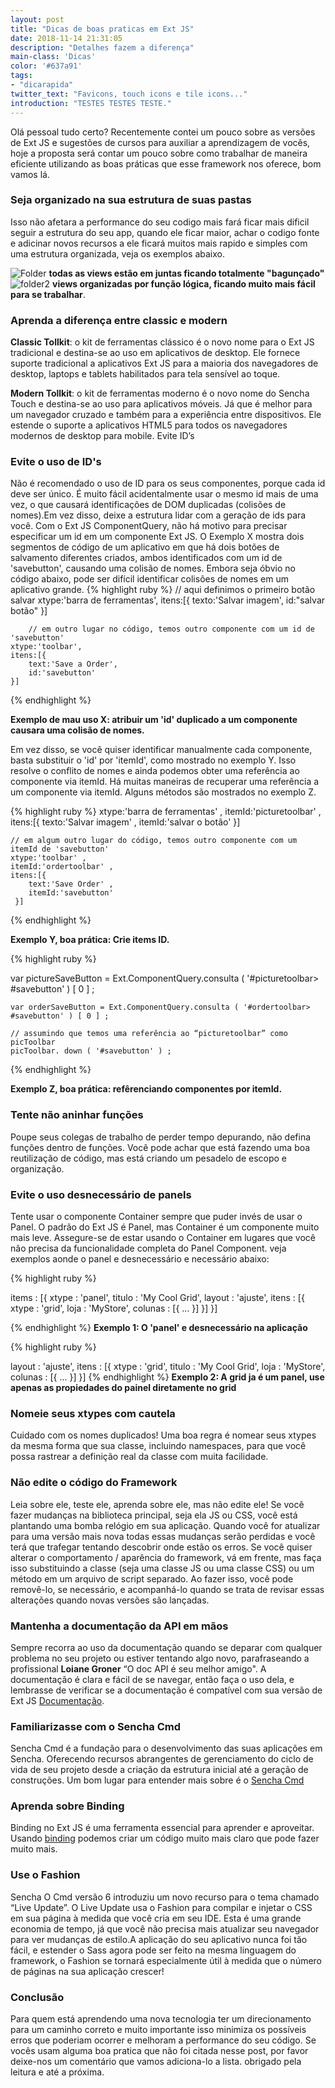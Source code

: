 ```yaml
---
layout: post
title: "Dicas de boas praticas em Ext JS"
date: 2018-11-14 21:31:05
description: "Detalhes fazem a diferença"
main-class: 'Dicas'
color: '#637a91'
tags:
- "dicarapida"
twitter_text: "Favicons, touch icons e tile icons..."
introduction: "TESTES TESTES TESTE."
---
```


Olá pessoal tudo certo?
Recentemente contei um pouco sobre as versões de Ext JS e sugestões de cursos para auxiliar a aprendizagem de vocês, hoje a proposta será contar um pouco sobre como trabalhar de maneira eficiente utilizando as boas práticas que esse framework nos oferece, bom vamos lá.

### Seja organizado na sua estrutura de suas pastas 

Isso não afetara a performance do seu codigo mais fará ficar mais dificil seguir a estrutura do seu app, quando ele ficar maior, achar o codigo fonte e adicinar novos recursos a ele ficará muitos mais rapido e simples com uma estrutura organizada, veja os exemplos abaixo.

![Folder](https://cdn.sencha.com/img/20130702-top-10-ext/top-10-ext-01.png)
**todas as views estão em juntas ficando totalmente "bagunçado"**
![folder2](https://cdn.sencha.com/img/20130702-top-10-ext/top-10-ext-02.png)
**views organizadas por função lógica, ficando muito mais fácil para se trabalhar**.

### Aprenda a diferença entre classic e modern 

**Classic Tollkit**: o kit de ferramentas clássico é o novo nome para o Ext JS tradicional e destina-se ao uso em aplicativos de desktop. Ele fornece suporte tradicional a aplicativos Ext JS para a maioria dos navegadores de desktop, laptops e tablets habilitados para tela sensível ao toque.

**Modern Tollkit**: o kit de ferramentas moderno é o novo nome do Sencha Touch e destina-se ao uso para aplicativos móveis. Já que é melhor para um navegador cruzado e também para a experiência entre dispositivos. Ele estende o suporte a aplicativos HTML5 para todos os navegadores modernos de desktop para mobile. Evite ID’s 

### Evite o uso de ID's

Não é recomendado o uso de ID para os seus componentes, porque cada id deve ser único. É muito fácil acidentalmente usar o mesmo id mais de uma vez, o que causará identificações de DOM duplicadas (colisões de nomes).Em vez disso, deixe a estrutura lidar com a geração de ids para você. Com o Ext JS ComponentQuery, não há motivo para precisar especificar um id em um componente Ext JS. O Exemplo X mostra dois segmentos de código de um aplicativo em que há dois botões de salvamento diferentes criados, ambos identificados com um id de 'savebutton', causando uma colisão de nomes. Embora seja óbvio no código abaixo, pode ser difícil identificar colisões de nomes em um aplicativo grande.
{% highlight ruby %}
        // aqui definimos o primeiro botão salvar 
    xtype:'barra de ferramentas',
    itens:[{
        texto:'Salvar imagem',
        id:"salvar botão"
    }]

        // em outro lugar no código, temos outro componente com um id de 'savebutton'
    xtype:'toolbar',
    itens:[{
        text:'Save a Order',
        id:'savebutton'
    }]
{% endhighlight %}

**Exemplo de mau uso X: atribuir um 'id' duplicado a um componente causara uma colisão de nomes.**

Em vez disso, se você quiser identificar manualmente cada componente, basta substituir o 'id' por 'itemId', como mostrado no exemplo Y. Isso resolve o conflito de nomes e ainda podemos obter uma referência ao componente via itemId. Há muitas maneiras de recuperar uma referência a um componente via itemId. Alguns métodos são mostrados no exemplo Z.

{% highlight ruby %}
	xtype:'barra de ferramentas' , 
	itemId:'picturetoolbar' , 
	itens:[{ 
	    texto:'Salvar imagem' , 
	    itemId:'salvar o botão' 
	}]
 
	// em algum outro lugar do código, temos outro componente com um itemId de 'savebutton' 
	xtype:'toolbar' , 
	itemId:'ordertoolbar' , 
	itens:[{ 
	    text:'Save Order' , 
	    itemId:'savebutton'
	 }]
{% endhighlight %}

**Exemplo Y, boa prática: Crie items ID.**

{% highlight ruby %}

var pictureSaveButton = Ext.ComponentQuery.consulta ( '#picturetoolbar> #savebutton' ) [ 0 ] ;
 
	var orderSaveButton = Ext.ComponentQuery.consulta ( '#ordertoolbar> #savebutton' ) [ 0 ] ; 
 
	// assumindo que temos uma referência ao “picturetoolbar” como picToolbar 
	picToolbar. down ( '#savebutton' ) ;

{% endhighlight %}

**Exemplo Z, boa prática: refêrenciando componentes por itemId.**

### Tente não aninhar funções 

Poupe seus colegas de trabalho de perder tempo depurando, não defina funções dentro de funções. Você pode achar que está fazendo uma boa reutilização de código, mas está criando um pesadelo de escopo e organização.

### Evite o uso desnecessário de panels

Tente usar o componente Container sempre que puder invés de usar o Panel. O padrão do Ext JS é Panel, mas Container é um componente muito mais leve. Assegure-se de estar usando o Container em lugares que você não precisa da funcionalidade completa do Panel Component. veja exemplos aonde o panel e desnecessário e necessário abaixo:

{% highlight ruby %}

items :  [{ 
	    xtype : 'panel', 
	    titulo : 'My Cool Grid', 
	    layout : 'ajuste', 
	    itens :  [{ 
	        xtype : 'grid', 
	        loja : 'MyStore', 
	        colunas :  [{ ... }] 
	    }] 
	}]

{% endhighlight %}
**Exemplo 1: O 'panel' e desnecessário na aplicação**

{% highlight ruby %}

layout : 'ajuste', 
	itens :  [{ 
	    xtype :  'grid', 
	    titulo : 'My Cool Grid', 
	    loja :  'MyStore', 
	    colunas :  [{ ... }] 
	}]
{% endhighlight %}
**Exemplo 2: A grid ja é um panel, use apenas as propiedades do painel diretamente no grid**

### Nomeie seus xtypes com cautela 

Cuidado com os nomes duplicados! Uma boa regra é nomear seus xtypes da mesma forma que sua classe, incluindo namespaces, para que você possa rastrear a definição real da classe com muita facilidade.

### Não edite o código do Framework
Leia sobre ele, teste ele, aprenda sobre ele, mas não edite ele! Se você fazer mudanças na biblioteca principal, seja ela JS ou CSS, você está plantando uma bomba relógio em sua aplicação. Quando você for atualizar para uma versão mais nova todas essas mudanças serão perdidas e você terá que trafegar tentando descobrir onde estão os erros.
Se você quiser alterar o comportamento / aparência do framework, vá em frente, mas faça isso substituindo a classe (seja uma classe JS ou uma classe CSS) ou um método em um arquivo de script separado. Ao fazer isso, você pode removê-lo, se necessário, e acompanhá-lo quando se trata de revisar essas alterações quando novas versões são lançadas.

### Mantenha a documentação da API em mãos 
Sempre recorra ao uso da documentação quando se deparar com qualquer problema no seu projeto ou estiver tentando algo novo, parafraseando a profissional **Loiane Groner** “O doc API é seu melhor amigo". A documentação é clara e fácil de se navegar, então faça o uso dela, e lembrasse de verificar se a documentação é compatível com sua versão de Ext JS <a href="https://docs.sencha.com/." target="_blank">Documentação</a>.	

### Familiarizasse com o Sencha Cmd
Sencha Cmd é a fundação para o desenvolvimento das suas aplicações em Sencha. Oferecendo recursos abrangentes de gerenciamento do ciclo de vida de seu projeto desde a criação da estrutura inicial até a geração de construções. Um bom lugar para entender mais sobre é o <a href="https://docs.sencha.com/cmd/6.6.0/." target="_blank">Sencha Cmd</a>

### Aprenda sobre Binding
Binding no Ext JS é uma ferramenta essencial para aprender e aproveitar. Usando <a href="https://docs.sencha.com/extjs/6.2.0/guides/application_architecture/view_models_data_binding.html" target="_blank">binding</a> podemos criar um código muito mais claro que pode fazer muito mais.  

###  Use o Fashion

Sencha O Cmd versão 6 introduziu um novo recurso para o tema chamado “Live Update”. O Live Update usa o Fashion para compilar e injetar o CSS em sua página à medida que você cria em seu IDE. Esta é uma grande economia de tempo, já que você não precisa mais atualizar seu navegador para ver mudanças de estilo.A aplicação do seu aplicativo nunca foi tão fácil, e estender o Sass agora pode ser feito na mesma linguagem do framework, o Fashion se tornará especialmente útil à medida que o número de páginas na sua aplicação crescer!

### Conclusão 

Para quem está aprendendo uma nova tecnologia ter um direcionamento para um caminho correto e muito importante isso minimiza os possíveis erros que poderiam ocorrer e melhoram a performance do seu código. Se vocês usam alguma boa pratica que não foi citada nesse post, por favor deixe-nos um comentário que vamos adiciona-lo a lista.
obrigado pela leitura e até a próxima.










